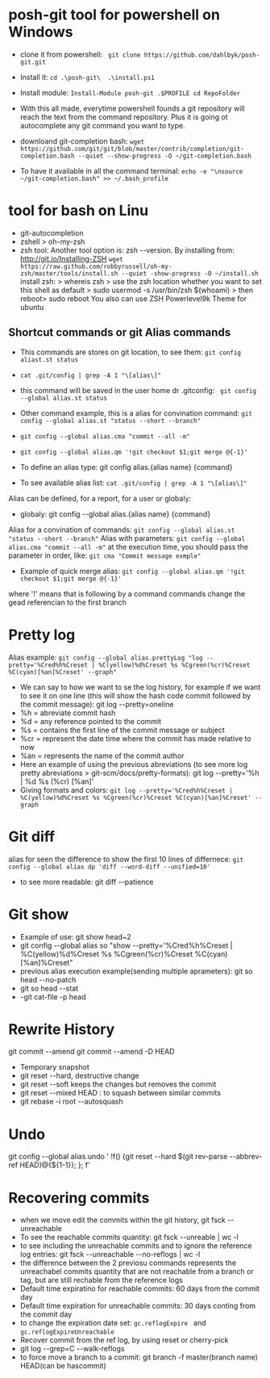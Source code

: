 # posh-git tool for powershell on Windows
- clone it from powershell: ``` git clone https://github.com/dahlbyk/posh-git.git```
- Install it: ```cd .\posh-git\  .\install.ps1```
- Install module: ```Install-Module posh-git .$PROFILE cd RepoFolder```
- With this all made, everytime powershell founds a git repository will reach the text from the command repository. Plus it is going ot autocomplete any git command you want to type.

- downloand git-completion bash: ```wget https://github.com/git/git/blob/master/contrib/completion/git-completion.bash --quiet --show-progress -O ~/git-completion.bash```
- To have it available in all the command terminal: ```echo -e "\nsource ~/git-completion.bash" >> ~/.bash_profile```
# tool for bash on Linu
- git-autocompletion 
- zshell > oh-my-zsh
- zsh tool:
Another tool option is: zsh --version. By installing from: http://git.io/Installing-ZSH ```wget https://raw.github.com/robbyrussell/oh-my-zsh/master/tools/install.sh --quiet -show-progress -O ~/install.sh```
install zsh: >  whereis zsh > use the zsh location whether you want to set this shell as default > sudo usermod -s /usr/bin/zsh $(whoami) > then reboot> sudo reboot
You also can use ZSH Powerlevel9k Theme for ubuntu 

## Shortcut commands or git Alias commands
- This commands are stores on git location, to see them: ```git config aliast.st status```
- ```cat .git/config | grep -A 1 "\[alias\]"```
- this command will be saved in the user home dr .gitconfig: ``` git config --global alias.st status```
- Other command example, this is a alias for convination command: ```git config --global alias.st "status --short --branch"```
- ```git config --global alias.cma "commit --all -m"```
- ```git config --global alias.qm '!git checkout $1;git merge @{-1}'```

- To define an alias type: git config alias.{alias name} {command}
- To see available alias list: ```cat .git/config | grep -A 1 "\[alias\]"```

Alias can be defined, for a report, for a user or globaly:
- globaly: git config --global alias.{alias name} {command}

Alias for a convination of commands: ```git config --global alias.st "status --short --branch"```
Alias with parameters: ```git config --global alias.cma "commit --all -m"``` at the execution time, you should pass the parameter in order, like: ``` git cma "Commit message exmple" ```

- Example of quick merge alias: 
``` git config --global alias.qm '!git checkout $1;git merge @{-1}' ```

where '!' means that is following by a command 
commands change the gead referencian to the first branch

# Pretty log
Alias example: ``` git config --global alias.prettyLog "log --pretty='%Cred%h%Creset | %C(yellow)%d%Creset %s %Cgreen(%cr)%Creset %C(cyan)[%an]%Creset' --graph" ```

- We can say to how we want to se the log history, for example if we want to see it on one line (this will show the hash code commit followed by the commit message): git log --pretty=oneline
- %h = abreviate commit hash 
- %d = any reference pointed to the commit
- %s = contains the first line of the commit message or subject
- %cr = represent the date time where the commit has made relative to now
- %an = represents the name of the commit author
- Here an example of using the previous abreviations (to see more log pretty abreviations > git-scm/docs/pretty-formats): git log --pretty='%h | %d %s (%cr) [%an]'
- Giving formats and colors: ``` git log --pretty='%Cred%h%Creset | %C(yellow)%d%Creset %s %Cgreen(%cr)%Creset %C(cyan)[%an]%Creset' --graph ```

# Git diff
alias for seen the difference to show the first 10 lines of differnece: ``` git config --global alias dp 'diff --word-diff --unified=10' ```
- to see more readable: git diff --patience
# Git show
 - Example of use: git show head~2
 - git config --global alias so "show --pretty='%Cred%h%Creset | %C(yellow)%d%Creset %s %Cgreen(%cr)%Creset %C(cyan)[%an]%Creset"
 - previous alias execution example(sending multiple aprameters):  git so head --no-patch
 - git so head --stat
 - -git cat-file -p head

# Rewrite History 
git commit  --amend 
git commit --amend -D HEAD

- Temporary snapshot
- git reset --hard, destructive change
- git reset --soft keeps the changes but removes the commit
- git reset --mixed HEAD : to squash between similar commits
- git rebase -i root --autosquash

# Undo
git config --global alias.undo ' !f() {git reset --hard $(git rev-parse --abbrev-ref HEAD)@{${1-1}}; }; f'

# Recovering commits
- when we move edit the commits within the git history, git fsck --unreachable 
- To see the reachable commits quantity: git fsck --unreable | wc -l
- to see including the unreachable commits and to ignore the reference log entries: git fsck --unreachable --no-reflogs | wc -l
- the difference between the 2 previosu commands represents the unreachabel commits quantity that are not reachable from a branch or tag, but are still rechable from the reference logs
- Default time expiratino for reachable commits: 60 days from the commit day
- Default time expiration for unreachable commits: 30 days conting from the commit day
- to change the expiration date set: ```gc.reflogExpire ``` and ``` gc.reflogExpireUnreachable ```
- Recover commit from the ref log, by using reset or cherry-pick
- git log --grep=C --walk-reflogs
- to force move a branch to a commit: git branch -f master(branch name) HEAD(can be hascommit)
